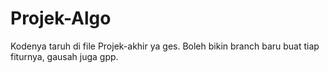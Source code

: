 # Projek-Algo
Kodenya taruh di file Projek-akhir ya ges. Boleh bikin branch baru buat tiap fiturnya, gausah juga gpp.
